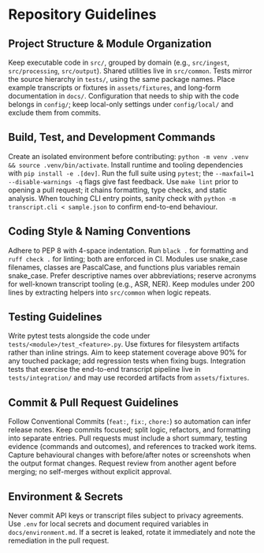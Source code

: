 # Repository Guidelines

## Project Structure & Module Organization
Keep executable code in `src/`, grouped by domain (e.g., `src/ingest`, `src/processing`, `src/output`). Shared utilities live in `src/common`. Tests mirror the source hierarchy in `tests/`, using the same package names. Place example transcripts or fixtures in `assets/fixtures`, and long-form documentation in `docs/`. Configuration that needs to ship with the code belongs in `config/`; keep local-only settings under `config/local/` and exclude them from commits.

## Build, Test, and Development Commands
Create an isolated environment before contributing: `python -m venv .venv && source .venv/bin/activate`. Install runtime and tooling dependencies with `pip install -e .[dev]`. Run the full suite using `pytest`; the `--maxfail=1 --disable-warnings -q` flags give fast feedback. Use `make lint` prior to opening a pull request; it chains formatting, type checks, and static analysis. When touching CLI entry points, sanity check with `python -m transcript.cli < sample.json` to confirm end-to-end behaviour.

## Coding Style & Naming Conventions
Adhere to PEP 8 with 4-space indentation. Run `black .` for formatting and `ruff check .` for linting; both are enforced in CI. Modules use snake_case filenames, classes are PascalCase, and functions plus variables remain snake_case. Prefer descriptive names over abbreviations; reserve acronyms for well-known transcript tooling (e.g., ASR, NER). Keep modules under 200 lines by extracting helpers into `src/common` when logic repeats.

## Testing Guidelines
Write pytest tests alongside the code under `tests/<module>/test_<feature>.py`. Use fixtures for filesystem artifacts rather than inline strings. Aim to keep statement coverage above 90% for any touched package; add regression tests when fixing bugs. Integration tests that exercise the end-to-end transcript pipeline live in `tests/integration/` and may use recorded artifacts from `assets/fixtures`.

## Commit & Pull Request Guidelines
Follow Conventional Commits (`feat:`, `fix:`, `chore:`) so automation can infer release notes. Keep commits focused; split logic, refactors, and formatting into separate entries. Pull requests must include a short summary, testing evidence (commands and outcomes), and references to tracked work items. Capture behavioural changes with before/after notes or screenshots when the output format changes. Request review from another agent before merging; no self-merges without explicit approval.

## Environment & Secrets
Never commit API keys or transcript files subject to privacy agreements. Use `.env` for local secrets and document required variables in `docs/environment.md`. If a secret is leaked, rotate it immediately and note the remediation in the pull request.
